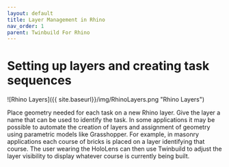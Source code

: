 ```yaml
---
layout: default
title: Layer Management in Rhino
nav_order: 1
parent: Twinbuild For Rhino
---
```


# Setting up layers and creating task sequences

![Rhino Layers]({{ site.baseurl}}/img/RhinoLayers.png "Rhino Layers")

Place geometry needed for each task on a new Rhino layer. Give the layer a name that can be used to identify the task. In some applications it may be possible to automate the creation of layers and assignment of geometry using parametric models like Grasshopper. For example, in masonry applications each course of bricks is placed on a layer identifying that course. The user wearing the HoloLens can then use Twinbuild to adjust the layer visibility to display whatever course is currently being built.

